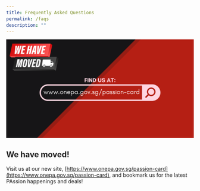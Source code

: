```yaml
---
title: Frequently Asked Questions
permalink: /faqs
description: ""
---
```

![PAssion Card Website Moved](/images/PAssionCard%20Website%20Move_1.png)

## We have moved!

Visit us at our new site, [https://www.onepa.gov.sg/passion-card](https://www.onepa.gov.sg/passion-card), and bookmark us for the latest PAssion happenings and deals!